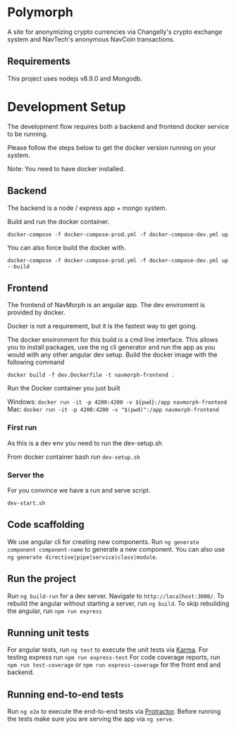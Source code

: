 # Polymorph

A site for anonymizing crypto currencies via Changelly's crypto exchange system and NavTech's anonymous NavCoin transactions.

## Requirements

This project uses nodejs v8.9.0 and Mongodb.


# Development Setup
The development flow requires both a backend and frontend docker service to be running.

Please follow the steps below to get the docker version running on your system.

Note: You need to have docker installed.

## Backend
The backend is a node / express app + mongo system.

Build and run the docker container.

`docker-compose -f docker-compose-prod.yml -f docker-compose-dev.yml up`

You can also force build the docker with.

`docker-compose -f docker-compose-prod.yml -f docker-compose-dev.yml up --build`


## Frontend
The frontend of NavMorph is an angular app. The dev enviroment is provided by docker.

Docker is not a requirement, but it is the fastest way to get going.

The docker environment for this build is a cmd line interface. This allows you to install packages, use the ng cli generator and run the app as you would with any other angular dev setup.
Build the docker image with the following command

`docker build -f dev.Dockerfile -t navmorph-frontend .`

Run the Docker container you just built

Windows: `docker run -it -p 4200:4200 -v ${pwd}:/app navmorph-frontend`
Mac: `docker run -it -p 4200:4200 -v "$(pwd)":/app navmorph-frontend`

### First run
As this is a dev env you need to run the dev-setup.sh

From docker container bash run `dev-setup.sh`

### Server the

For you convince we have a run and serve script.

`dev-start.sh`


## Code scaffolding

We use angular cli for creating new components.
Run `ng generate component component-name` to generate a new component. You can also use `ng generate directive|pipe|service|class|module`.

## Run the project

Run `ng build-run` for a dev server. Navigate to `http://localhost:3000/`.
To rebuild the angular without starting a server, run `ng build`.
To skip rebuilding the angular, run `npm run express`

## Running unit tests

For angular tests, run `ng test` to execute the unit tests via [Karma](https://karma-runner.github.io).
For testing express run `npm run express-test`
For code coverage reports, run `npm run test-coverage` or `npm run express-coverage` for the front end and backend.

## Running end-to-end tests

Run `ng e2e` to execute the end-to-end tests via [Protractor](http://www.protractortest.org/).
Before running the tests make sure you are serving the app via `ng serve`.
